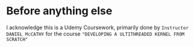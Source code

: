 # Before anything else 
I acknowledge this is a Udemy Coursework, 
primarily done by ```Instructor DANIEL McCATHY``` 
for the course ```"DEVELOPING A ULTITHREADED KERNEL FROM SCRATCH"```
